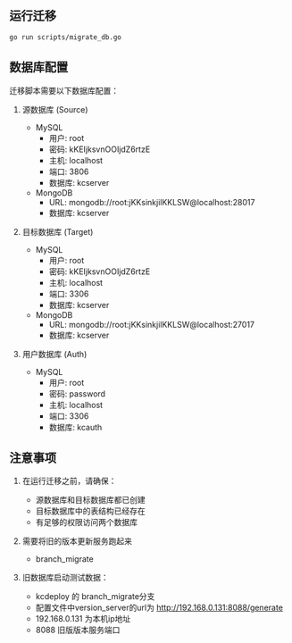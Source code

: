 ## 运行迁移

```bash
go run scripts/migrate_db.go
```

## 数据库配置

迁移脚本需要以下数据库配置：

1. 源数据库 (Source)
   - MySQL
     - 用户: root
     - 密码: kKEIjksvnOOIjdZ6rtzE
     - 主机: localhost
     - 端口: 3806
     - 数据库: kcserver
   - MongoDB
     - URL: mongodb://root:jKKsinkjilKKLSW@localhost:28017
     - 数据库: kcserver

2. 目标数据库 (Target)
   - MySQL
     - 用户: root
     - 密码: kKEIjksvnOOIjdZ6rtzE
     - 主机: localhost
     - 端口: 3306
     - 数据库: kcserver
   - MongoDB
     - URL: mongodb://root:jKKsinkjilKKLSW@localhost:27017
     - 数据库: kcserver

3. 用户数据库 (Auth)
   - MySQL
     - 用户: root
     - 密码: password
     - 主机: localhost
     - 端口: 3306
     - 数据库: kcauth

## 注意事项

1. 在运行迁移之前，请确保：
   - 源数据库和目标数据库都已创建
   - 目标数据库中的表结构已经存在
   - 有足够的权限访问两个数据库

2. 需要将旧的版本更新服务跑起来
   - branch_migrate

3. 旧数据库启动测试数据：
   - kcdeploy 的 branch_migrate分支
   - 配置文件中version_server的url为 http://192.168.0.131:8088/generate
   - 192.168.0.131 为本机ip地址
   - 8088 旧版版本服务端口
